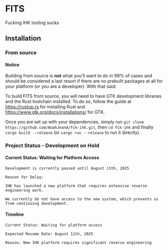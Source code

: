 # FITS
Fucking IHK tooling sucks

## Installation
### From source

#### Notice
Building from source is **not** what you'll want to do in 99% of cases and should be
considered a last resort if there are no prebuilt packages at all for your
platform (or you are a developer). With that said:

To build FITS from source, you will need to have GTK development libraries and the
Rust toolchain installed. To do so, follow the guide at <https://rustup.rs> for
installing Rust and <https://www.gtk.org/docs/installations/> for GTK.

Once you are set up with your dependencies, simply run
`git clone https://github.com/NoahJeanA/fck-ihk.git`, then
`cd fck-ihk` and finally `cargo build --release` (or `cargo run --release`
to run it directly).


### Project Status - Development on Hold
#### Current Status: Waiting for Platform Access
    Development is currently paused until August 11th, 2025

    Reason for Delay:

    IHK has launched a new platform that requires extensive reverse engineering work.

    We currently do not have access to the new system, which prevents us from continuing development.
#### Timeline
    Current Status: Waiting for platform access

    Expected Resume Date: August 11th, 2025

    Reason: New IHK platform requires significant reverse engineering
